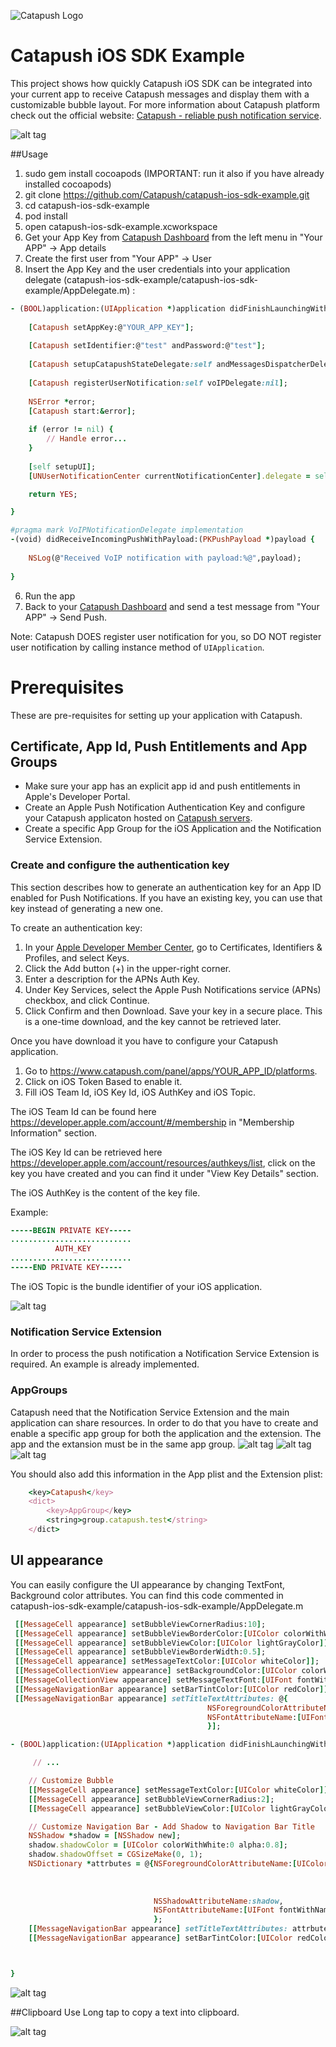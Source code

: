 ![Catapush Logo](https://github.com/Catapush/catapush-ios-sdk-example/blob/master/catapush_logo.png)

# Catapush iOS SDK Example

This project shows how quickly Catapush iOS SDK can be integrated into your current app to receive Catapush messages and display them with a customizable bubble layout. For more information about Catapush platform check out the official website: [Catapush - reliable push notification service](http://www.catapush.com).

![alt tag](https://github.com/Catapush/catapush-ios-sdk-example/blob/master/catapush_screen_shot.jpg)


##Usage

1. sudo gem install cocoapods (IMPORTANT: run it also if you have already installed cocoapods)
2. git clone https://github.com/Catapush/catapush-ios-sdk-example.git
3. cd catapush-ios-sdk-example
4. pod install
5. open catapush-ios-sdk-example.xcworkspace
6. Get your App Key from [Catapush Dashboard](http://www.catapush.com) from the left menu in "Your APP" -> App details 
7. Create the first user from "Your APP" -> User
8. Insert the App Key and the user credentials into your application delegate (catapush-ios-sdk-example/catapush-ios-sdk-example/AppDelegate.m) :
```ruby
- (BOOL)application:(UIApplication *)application didFinishLaunchingWithOptions:(NSDictionary *)launchOptions {
    
    [Catapush setAppKey:@"YOUR_APP_KEY"];
    
    [Catapush setIdentifier:@"test" andPassword:@"test"];
    
    [Catapush setupCatapushStateDelegate:self andMessagesDispatcherDelegate:self];
    
    [Catapush registerUserNotification:self voIPDelegate:nil];
    
    NSError *error;
    [Catapush start:&error];
    
    if (error != nil) {
        // Handle error...
    }
    
    [self setupUI];
    [UNUserNotificationCenter currentNotificationCenter].delegate = self;

    return YES;

}

#pragma mark VoIPNotificationDelegate implementation
-(void) didReceiveIncomingPushWithPayload:(PKPushPayload *)payload {
    
    NSLog(@"Received VoIP notification with payload:%@",payload);
    
}
```
6. Run the app
7. Back to your [Catapush Dashboard](http://www.catapush.com) and send a test message from "Your APP" -> Send Push.


Note: Catapush DOES register user notification for you, so DO NOT register user notification by calling instance method of ```UIApplication```.


# Prerequisites
These are pre-requisites for setting up your application with Catapush.
## Certificate, App Id, Push Entitlements and App Groups
* Make sure your app has an explicit app id and push entitlements in Apple's Developer Portal.
* Create an Apple Push Notification Authentication Key and configure your Catapush applicaton hosted on [Catapush servers](http://www.catapush.com).
* Create a specific App Group for the iOS Application and the Notification Service Extension.

### Create and configure the authentication key
This section describes how to generate an authentication key for an App ID enabled for Push Notifications. If you have an existing key, you can use that key instead of generating a new one.

To create an authentication key:
1) In your [Apple Developer Member Center](https://developer.apple.com/account), go to Certificates, Identifiers & Profiles, and select Keys.
2) Click the Add button (+) in the upper-right corner.
3) Enter a description for the APNs Auth Key.
4) Under Key Services, select the Apple Push Notifications service (APNs) checkbox, and click Continue.
5) Click Confirm and then Download. Save your key in a secure place. This is a one-time download, and the key cannot be retrieved later.

Once you have download it you have to configure your Catapush application.
1) Go to https://www.catapush.com/panel/apps/YOUR_APP_ID/platforms.
2) Click on iOS Token Based to enable it.
3) Fill iOS Team Id, iOS Key Id, iOS AuthKey and iOS Topic.

The iOS Team Id can be found here https://developer.apple.com/account/#/membership in "Membership Information" section.

The iOS Key Id can be retrieved here https://developer.apple.com/account/resources/authkeys/list, click on the key you have created and you can find it under "View Key Details" section.

The iOS AuthKey is the content of the key file.

Example:
```ruby
-----BEGIN PRIVATE KEY-----
...........................
          AUTH_KEY
...........................
-----END PRIVATE KEY-----
```

The iOS Topic is the bundle identifier of your iOS application.

![alt tag](https://github.com/Catapush/catapush-ios-sdk-pod/blob/master/images/catapush_ios_token_based.png)


### Notification Service Extension
In order to process the push notification a Notification Service Extension is required.
An example is already implemented.

### AppGroups
Catapush need that the Notification Service Extension and the main application can share resources.
In order to do that you have to create and enable a specific app group for both the application and the extension.
The app and the extansion must be in the same app group.
![alt tag](https://github.com/Catapush/catapush-ios-sdk-pod/blob/master/images/appgroup_1.png)
![alt tag](https://github.com/Catapush/catapush-ios-sdk-pod/blob/master/images/appgroup_2.png)
![alt tag](https://github.com/Catapush/catapush-ios-sdk-pod/blob/master/images/catapush_ios_token_based.png)

You should also add this information in the App plist and the Extension plist:
```ruby
    <key>Catapush</key>
    <dict>
        <key>AppGroup</key>
        <string>group.catapush.test</string>
    </dict>
```
## UI appearance
You can easily configure the UI appearance by changing TextFont, Background color attributes. You can find this code commented in catapush-ios-sdk-example/catapush-ios-sdk-example/AppDelegate.m

```ruby
 [[MessageCell appearance] setBubbleViewCornerRadius:10];  
 [[MessageCell appearance] setBubbleViewBorderColor:[UIColor colorWithWhite:0 alpha:0.2]];
 [[MessageCell appearance] setBubbleViewColor:[UIColor lightGrayColor]];
 [[MessageCell appearance] setBubbleViewBorderWidth:0.5];
 [[MessageCell appearance] setMessageTextColor:[UIColor whiteColor]];
 [[MessageCollectionView appearance] setBackgroundColor:[UIColor colorWithRed:249.0/255.0 green:250.0/255.0 blue:252.0/255.0 alpha:0]];
 [[MessageCollectionView appearance] setMessageTextFont:[UIFont fontWithName:@"HelveticaNeue" size:18]];
 [[MessageNavigationBar appearance] setBarTintColor:[UIColor redColor]];
 [[MessageNavigationBar appearance] setTitleTextAttributes: @{
                                            NSForegroundColorAttributeName:[UIColor greenColor],
                                            NSFontAttributeName:[UIFont fontWithName:@"HelveticaNeue-CondensedBlack" size:21.0]
                                            }];

```

```ruby
- (BOOL)application:(UIApplication *)application didFinishLaunchingWithOptions:(NSDictionary *)launchOptions {

     // ...

    // Customize Bubble
    [[MessageCell appearance] setMessageTextColor:[UIColor whiteColor]];
    [[MessageCell appearance] setBubbleViewCornerRadius:2];
    [[MessageCell appearance] setBubbleViewColor:[UIColor lightGrayColor]];

    // Customize Navigation Bar - Add Shadow to Navigation Bar Title
    NSShadow *shadow = [NSShadow new];
    shadow.shadowColor = [UIColor colorWithWhite:0 alpha:0.8];
    shadow.shadowOffset = CGSizeMake(0, 1);
  	NSDictionary *attrbutes = @{NSForegroundColorAttributeName:[UIColor colorWithRed:245.0/255.0
                                                                               green:245.0/255.0
                                                                                blue:255.0/255.0
                                                                               alpha:1],
                                NSShadowAttributeName:shadow,
                                NSFontAttributeName:[UIFont fontWithName:@"HelveticaNeue-CondensedBlack" size:21.0]
                                };
    [[MessageNavigationBar appearance] setTitleTextAttributes: attrbutes];
    [[MessageNavigationBar appearance] setBarTintColor:[UIColor redColor]];



}
```
![alt tag](https://github.com/Catapush/catapush-ios-sdk-example/blob/master/catapush_screen_shot_custom_red.jpg)


##Clipboard
Use Long tap to copy a text into clipboard.

![alt tag](https://github.com/Catapush/catapush-ios-sdk-example/blob/master/catapush_screen_shot_clipboard.jpg)
